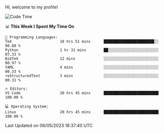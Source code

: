 HI, welcome to my profile!
<!--START_SECTION:waka-->
![Code Time](http://img.shields.io/badge/Code%20Time-836%20hrs%2010%20mins-blue)

📊 **This Week I Spent My Time On** 

```text
💬 Programming Languages: 
TeX                      18 hrs 51 mins      ███████████████████████░░   90.88 % 
Python                   1 hr 31 mins        ██░░░░░░░░░░░░░░░░░░░░░░░   07.33 % 
BibTeX                   12 mins             ░░░░░░░░░░░░░░░░░░░░░░░░░   00.97 % 
YAML                     4 mins              ░░░░░░░░░░░░░░░░░░░░░░░░░   00.33 % 
reStructuredText         3 mins              ░░░░░░░░░░░░░░░░░░░░░░░░░   00.31 % 

🔥 Editors: 
VS Code                  20 hrs 45 mins      █████████████████████████   100.00 % 

💻 Operating System: 
Linux                    20 hrs 45 mins      █████████████████████████   100.00 % 
```


 Last Updated on 06/05/2023 18:37:40 UTC
<!--END_SECTION:waka-->

